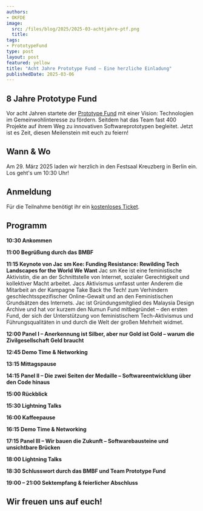 ```yaml
---
authors:
- OKFDE
image: 
  src: /files/blog/2025/2025-03-achtjahre-ptf.png
  title:
tags:
- PrototypeFund
type: post
layout: post
featured: yellow
title: "Acht Jahre Prototype Fund – Eine herzliche Einladung"
publishedDate: 2025-03-06
---
```


## 8 Jahre Prototype Fund

Vor acht Jahren startete der [Prototype Fund](https://prototypefund.de) mit einer Vision: Technologien im Gemeinwohlinteresse zu fördern. Seitdem hat das Team fast 400 Projekte auf ihrem Weg zu innovativen Softwareprototypen begleitet. Jetzt ist es Zeit, diesen Meilenstein mit euch zu feiern!

## Wann & Wo

Am 29. März 2025 laden wir herzlich in den Festsaal Kreuzberg in Berlin ein. Los geht's um 10:30 Uhr!

## Anmeldung

Für die Teilnahme benötigt ihr ein [kostenloses Ticket](https://prototypefund.de/acht-jahre/).

## Programm

**10:30 Ankommen**

**11:00 Begrüßung durch das BMBF**

**11:15 Keynote von Jac sm Kee: Funding Resistance: Rewilding Tech Landscapes for the World We Want**
Jac sm Kee ist eine feministische Aktivistin, die an der Schnittstelle von Internet, sozialer Gerechtigkeit und kollektiver Macht arbeitet. Jacs Aktivismus umfasst unter Anderem die Mitarbeit an der Kampagne Take Back the Tech! zum Verhindern geschlechtsspezifischer Online-Gewalt und an den Feministischen Grundsätzen des Internets. Jac ist Gründungsmitglied des Malaysia Design Archive und hat vor kurzem den Numun Fund mitbegründet – den ersten Fund, der sich der Unterstützung von feministischem Tech-Aktivismus und Führungsqualitäten in und durch die Welt der großen Mehrheit widmet.

**12:00 Panel I – Anerkennung ist Silber, aber nur Gold ist Gold – warum die Zivilgesellschaft Geld braucht**

**12:45 Demo Time & Networking**

**13:15 Mittagspause**

**14:15 Panel II – Die zwei Seiten der Medaille – Softwareentwicklung über den Code hinaus**

**15:00 Rückblick**

**15:30 Lightning Talks**

**16:00 Kaffeepause**

**16:15 Demo Time & Networking**

**17:15 Panel III – Wir bauen die Zukunft – Softwarebausteine und unsichtbare Brücken**

**18:00 Lightning Talks**

**18:30 Schlusswort durch das BMBF und Team Prototype Fund**

**19:00 – 21:00 Sektempfang & feierlicher Abschluss**

## Wir freuen uns auf euch!
